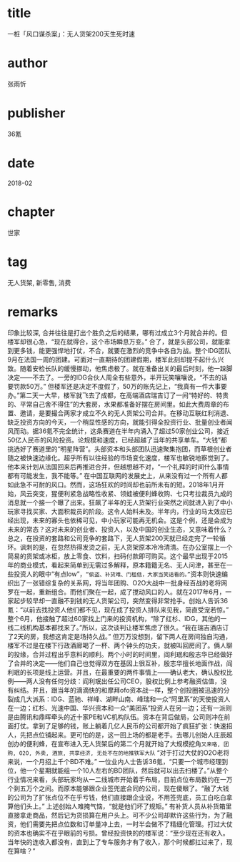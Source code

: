 # title
一桩「风口谋杀案」：无人货架200天生死时速

# author
张雨忻

# publisher
36氪

# date
2018-02

# chapter
世家

# tag
无人货架, 新零售, 消费

# remarks
印象比较深, 合并往往是打出个胜负之后的结果，哪有过成立3个月就合并的。但楼军却很心急，“现在就得合，这个市场瞬息万变。” 合了，就是头部公司，就能拿到更多钱，能更强悍地打仗，不合，就要在激烈的竞争中各自为战。整个IDG团队9月在法国一周的团建。可面对一直期待的团建假期，楼军此刻却提不起什么兴致。随着安检长队的缓慢挪动，他焦虑极了。就在准备出关的最后时刻，他一跺脚决定——不去了。一旁的IDG合伙人周全有些意外，半开玩笑嚷嚷说，“不去的话要罚款50万。” 但楼军还是决定不度假了，50万的账先记上，“我真有一件大事要办。”第二天一大早，楼军就飞去了成都，在高端酒店瑞吉订了一间“特好的、特贵的、平常自己舍不得住”的大套房，水果都准备好摆在房间里。如此大费周章的布置、邀请，是要撮合两家才成立不久的无人货架公司合并。在移动互联红利消退、缺乏投资方向的今天，一个稍显性感的方向，就能引得全投资行业、批量创业者闻风而动。据36氪不完全统计，这条赛道在半年内涌入了超过50家创业公司，接近50亿人民币的风险投资。论规模和速度，已经超越了当年的共享单车。“大钱”都挑选好了赛道里的“明星阵营”。头部资本和头部团队迅速聚集抱团，而草根创业者随之被快速边缘化。超乎所有以往经验的市场变化速度，楼军也敏锐地察觉到了。他本来计划从法国回来后再推进合并，但越想越不对，“一个礼拜的时间什么事情都有可能发生，我不能等。” 在中国互联网的发展史上，从来没有过一个所有人都如此急不可耐的风口。然而，这场狂欢的时间却也前所未有的短。2018年1月开始，风云突变，猩便利紧急战略性收紧、领蛙被便利蜂收购、七只考拉裁员九成的消息就一个接一个曝了出来。狂飙了半年的无人货架行业突然之间就进入到了中小玩家寻找买家、大面积裁员的阶段。这令人始料未及。半年内，行业的马太效应已经出现，未来的寡头也依稀可见，中小玩家可能再无机会。这是个例，还是会成为未来的常态？这对未来的创业者、投资人，以及中国的创业生态，又意味着什么？总之，在投资的套路和公司竞争的套路下，无人货架200天就已经走完了一轮循环。讽刺的是，在忽然热得发烫之前，无人货架原本冷冷清清。在办公室摆上一个简易的货架或冰柜，放上零食、饮料，扫码付款即可购买。这个最早出现于2015年的商业模式，看起来简单到无需过多解释，原本籍籍无名、无人问津，甚至在一些投资人的眼中“有点low”，`“偷盗、补货难、门槛低，大家当笑话看的。”`资本则快速编织出了一张错综复杂的关系网，将当年团购、O2O大战中一批身经百战的老将网罗在一起，重新组合。而他们聚在一起，成了搅动风口的人。就在2017年6月，一家起步较早却一直融不到钱的无人货架公司，突然变得非常抢手。创始人告诉36氪：“以前去找投资人他们都不见，现在成了投资人排队来见我，简直受宠若惊。” 整个6月，他接触了超过60家找上门来的投资机构，“除了红杉、IDG，其他的一线二线机构基本都找来了。”所以，这次谈判让楼军焦虑了很久。“我在瑞吉酒店订了2天的房，我想这肯定是场持久战。” 但万万没想到，留下两人在房间独自沟通，楼军不过是在楼下行政酒廊喝了一杯、两个钟头的功夫，就被叫回房间了。俩人聊的投缘，合并过程出乎意料的顺利。两个小时的时间里，阎利珉和殷志华已经做好了合并的决定——他们自己也觉得双方在基因上很互补，殷志华擅长地面作战，阎利珉的长项是线上运营。并且，在最重要的两件事情上——确认老大，确认股权比例——两人没有任何分歧：阎利珉出任公司CEO，股权比例上参考融资估值，没有纠结。并且，跟当年的滴滴快的和摩拜ofo资本战一样，整个创投圈被迅速的分裂成几大派系：IDG、蓝驰、祥峰、湖畔山南、峰瑞和一众“阿里系”的天使投资人在一边；红杉、光速中国、华兴资本和一众“美团系”投资人在另一边；还有一派则是由腾讯和鼎晖牵头的近十家PE和VC机构队伍。资本在背后做局，公司则冲在前面打仗。拿到了足够的钱，账上躺着几亿人民币的公司都开始了疯狂扩张：快速招人，先把点位铺起来。更可怕的是，这一回上场的都是老手。去哪儿创始人庄辰超创办的便利蜂，在宣布进入无人货架后的第二个月就开始了大规模挖角`又来咯, 团购, O2O, 外卖, 酒旅, 共享经济, 无处不在的地推铁军大队` “对于打过大仗的O2O老将来说，一个月招上千个BD不难。” 一位业内人士告诉36氪，“只要一个城市经理到位，他一个星期就能组一个10人左右的BD团队，然后就可以出去扫楼了。”从整个行业情况来看，头部玩家均从一二线城市开始着手布局，目前点位布局数约在一万个到五万个之间。而原本能够跟企业签兜底合同的公司，现在傻眼了。“融了大钱的公司为了扩张点位不在乎亏钱，他们直接跟企业说，不用签兜底，员工白吃白拿算他们头上。” 上述创始人难掩气恼，“就是他们坏了规矩。” 有补货人员从补货箱里直接拿走商品，然后记为货损算在用户头上。可不少公司却默许这些行为，为了融资，他们需要先把点位数和订单量冲上去，一时半会做不了精细化管理。打过大仗的资本也确实不在乎眼前的亏损。曾经投资快的的楼军说：“至少现在还有收入。当年快的连收入都没有，直到上了专车服务才有了收入，那个时候都扛过来了，现在算啥？”

